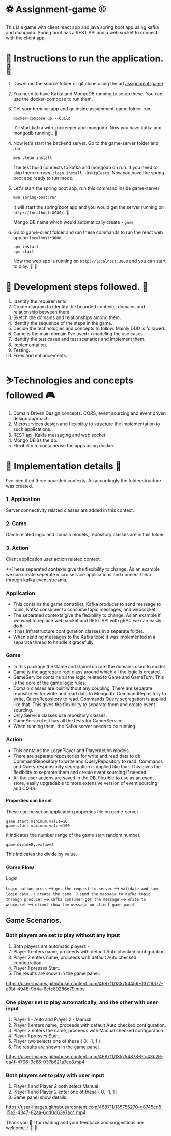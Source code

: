 # ⚽ Assignment-game ⚾

  This is a game with client react app and java spring boot app using kafka and mongodb. Spring boot has a REST API and a web socket to connect with the client app.
  
  
# 🏏 Instructions to run the application. 🎾
  
  1. Download the source folder or git clone using the url [assignment-game](https://github.com/udesh/assignment-game.git) 
  2. You need to have Kafka and MongoDB running to setup these. You can use the docker-compose to run them.
  3. Get your terminal app and go inside assignment-game folder. run, 
     ```
     docker-compose up --build
     ```
     It'll start kafka with zookeeper and mongodb. Now you have kafka and mongodb running.. 🎉
  5. Now let's start the backend server. 
     Go to the game-server folder and run 
     ```
     mvn clean install
     ````
     The test build connects to kafka and mongodb on run. If you need to skip them run `mvn clean install -DskipTests`. Now you have the spring boot app          ready to run mode.
 
  6. Let's start the spring boot app, run this command inside game-server
     ```
     mvn spring-boot:run
     ```
     It will start the spring boot app and you would get the server running on `http://localhost:8080/`. :tada:
     
     Mongo DB name which would automatically create - `game`
     
  7. Go to game-client folder and run these commands to run the react web app on `localhost:3000`.
     ``` 
     npm install 
     npm start
     ```
     Now the web app is running on `http://localhost:3000` and you can start to play. 🎉 🎉
     
     
# 🏓 Development steps followed. 🏒

1. Identify the requirements.
2. Create diagram to identify the bounded contexts, domains and relationship between them.
3. Sketch the domains and relationships among them.
4. Identify the sequence of the steps in the game.
5. Decide the technologies and concepts to follow. Mainly DDD is followed.
6. Game is the main domain I've used in modeling the use cases.
7. Identify the test cases and test scenarios and implement them.
8. Implementation.
9. Testing.
10. Fixes and enhancements.

# ⛷️Technologies and concepts followed 🎮

1. Domain Driven Design concepts. CQRS, event sourcing and event driven design approach.
2. Microservices design and flexibility to structure the implementation to such applications.
3. REST api, Kakfa messaging and web socket.
4. Mongo DB as the db.
5. Flexibility to containerise the apps using docker.

# 🏀 Implementation details 🏐

I’ve identified three bounded contexts. As accordingly the folder structure was created.
### 1. Application
Server connectivity related classes are added in this context.
### 2. Game
Game related logic and domain models, repository classes are in this folder.
### 3. Action
Client application user action related context.

**These separated contexts give the flexibility to change. As an example we can create seperate micro service applications and connect them through kafka event streams.

### Application

* This contains the game controller, Kafka  producer to send message to topic, Kafka consumer to consume topic messages, and websocket.
* The separated contexts give the flexibility to change. As an example if we want to replace web socket and REST API with gRPC we can easily do it.
* It has infrastructure configuration classes in a separate folder. 
* When sending messages to the Kafka topic it was implemented in a separate thread to handle it gracefully.


### Game

* In this package the Game and GameTurn are the domains used to model. 
* Game is the aggregate root class around which all the logic is created.
* GameService contains all the logic related to Game and GameTurn. This is the core of the game logic rules.
* Domain classes are built without any coupling. 
There are separate repositories for write and read data to Mongodb. CommandRepository to write, QueryRepository to read. Commands Query segregation is applied like that. This gives the flexibility to separate them and create event sourcing.
* Only Service classes use repository classes.
* GameServiceTest has all the tests for GamerService.
* When running them, the Kafka server needs to be running.

### Action

* This contains the LoginPlayer and PlayerAction models. 
* There are separate repositories for write and read data to db. CommandRepository to write and QueryRepository to read. Commands and Query responsibilty segregation is applied like that. This gives the flexibility to separate them and create event sourcing if needed.
* All the user actions are saved in the DB. Flexible to use as an event store, easily upgradable to more extensive version of event sourcing and CQRS.

#### Properties can be set

These can be set on application.properties file on game-server.

```
game.start.minimum.value=10
game.start.maximum.value=100
```
It indicates the number range of the game start random number.

```
game.divideBy.value=3
```
This indicates the divide by value.

### Game Flow

Login

``Login button press`` --> ``get the request to server`` --> ``validate and save login data`` --> ``create the game`` --> ``send the message to Kafka topic through producer`` --> ``Kafka consumer get the message`` --> ``write to websocket`` --> ``client show the message on client game panel.``

## Game Scenarios.

### Both players are set to play without any input 

1. Both players are automatic players - 
2. Player 1 enters name, proceeds with default Auto checked configuration.
3. Player 2 enters name, proceeds with default Auto checked configuration.
4. Player 1 presses Start.
5. The results are shown in the game panel.

https://user-images.githubusercontent.com/468711/135754456-03719377-c9bf-4948-9d4a-6cfc89286c79.mov

### One player set to play automatically, and the other with user input

1. Player 1 - Auto and Player 2 - Manual
2. Player 1 enters name, proceeds with default Auto checked configuration.
3. Player 2 enters the name, proceeds with Manual checked configuration.
4. Player 1 presses Start.
5. Player two selects one of these { 0, -1, 1 }
6. The results are shown in the game panel.


https://user-images.githubusercontent.com/468711/135754878-9fc43b26-ca4f-4706-9c86-037b621a7ee8.mp4



### Both players set to play with user input

1. Player 1 and Player 2 both select Manual
2. Player 1 and Player 2 enter one of these { 0, -1, 1 }
3. Game panel show details.



https://user-images.githubusercontent.com/468711/135755270-d8745cd5-15a2-4347-82aa-6dd0d63e7acc.mp4



Thank you 🙏 ! for reading and your feedback and suggestions are welcome..! 🙏 🙏
